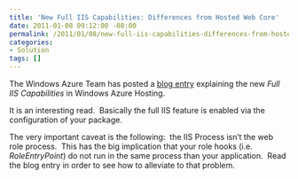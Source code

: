 ```yaml
---
title: 'New Full IIS Capabilities: Differences from Hosted Web Core'
date: 2011-01-08 09:12:00 -08:00
permalink: /2011/01/08/new-full-iis-capabilities-differences-from-hosted-web-core/
categories:
- Solution
tags: []
---
```

<p>The Windows Azure Team has posted a <a href="http://blogs.msdn.com/b/windowsazure/archive/2010/12/02/new-full-iis-capabilities-differences-from-hosted-web-core.aspx">blog entry</a> explaining the new <em>Full IIS Capabilities</em> in Windows Azure Hosting.</p>  <p>It is an interesting read.&#160; Basically the full IIS feature is enabled via the configuration of your package.</p>  <p>The very important caveat is the following:&#160; the IIS Process isn’t the web role process.&#160; This has the big implication that your role hooks (i.e. <em>RoleEntryPoint</em>) do not run in the same process than your application.&#160; Read the blog entry in order to see how to alleviate to that problem.</p>